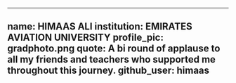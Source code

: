 
---
name: HIMAAS ALI
institution: EMIRATES AVIATION UNIVERSITY
profile_pic: gradphoto.png 
quote: A bi round of applause to all my friends and teachers who supported me throughout this journey.
github_user: himaas
---
